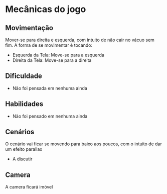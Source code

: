 # Mecânicas do jogo

## Movimentação

Mover-se para direita e esquerda, com intuito de não cair no vácuo sem fim. A forma de se movimentar é tocando:

* Esquerda da Tela: Move-se para a esquerda
* Direita da Tela: Move-se para a direita

## Dificuldade

* Não foi pensada em nenhuma ainda

## Habilidades

* Não foi pensado em nenhuma ainda

## Cenários

O cenário vai ficar se movendo para baixo aos poucos, com o intuito de dar um efeito parallax

* A discutir

## Camera

A camera ficará imóvel
